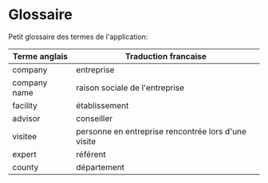 # Glossaire

Petit glossaire des termes de l'application:

 Terme anglais | Traduction francaise
 ------------- | --------------------
 company       | entreprise
 company name  | raison sociale de l'entreprise
 facility      | établissement
 advisor       | conseiller
 visitee       | personne en entreprise rencontrée lors d'une visite
 expert        | référent
 county        | département
